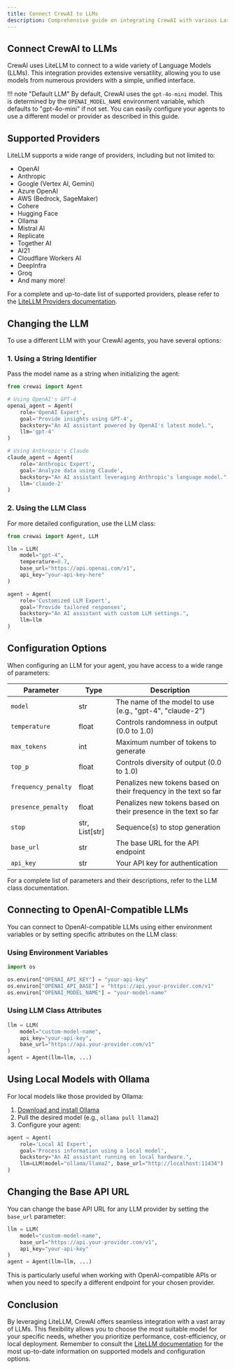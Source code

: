 ```yaml
---
title: Connect CrewAI to LLMs
description: Comprehensive guide on integrating CrewAI with various Large Language Models (LLMs) using LiteLLM, including supported providers and configuration options.
---
```


## Connect CrewAI to LLMs

CrewAI uses LiteLLM to connect to a wide variety of Language Models (LLMs). This integration provides extensive versatility, allowing you to use models from numerous providers with a simple, unified interface.

!!! note "Default LLM"
    By default, CrewAI uses the `gpt-4o-mini` model. This is determined by the `OPENAI_MODEL_NAME` environment variable, which defaults to "gpt-4o-mini" if not set. You can easily configure your agents to use a different model or provider as described in this guide.

## Supported Providers

LiteLLM supports a wide range of providers, including but not limited to:

- OpenAI
- Anthropic
- Google (Vertex AI, Gemini)
- Azure OpenAI
- AWS (Bedrock, SageMaker)
- Cohere
- Hugging Face
- Ollama
- Mistral AI
- Replicate
- Together AI
- AI21
- Cloudflare Workers AI
- DeepInfra
- Groq
- And many more!

For a complete and up-to-date list of supported providers, please refer to the [LiteLLM Providers documentation](https://docs.litellm.ai/docs/providers).

## Changing the LLM

To use a different LLM with your CrewAI agents, you have several options:

### 1. Using a String Identifier

Pass the model name as a string when initializing the agent:

```python
from crewai import Agent

# Using OpenAI's GPT-4
openai_agent = Agent(
    role='OpenAI Expert',
    goal='Provide insights using GPT-4',
    backstory="An AI assistant powered by OpenAI's latest model.",
    llm='gpt-4'
)

# Using Anthropic's Claude
claude_agent = Agent(
    role='Anthropic Expert',
    goal='Analyze data using Claude',
    backstory="An AI assistant leveraging Anthropic's language model.",
    llm='claude-2'
)
```

### 2. Using the LLM Class

For more detailed configuration, use the LLM class:

```python
from crewai import Agent, LLM

llm = LLM(
    model="gpt-4",
    temperature=0.7,
    base_url="https://api.openai.com/v1",
    api_key="your-api-key-here"
)

agent = Agent(
    role='Customized LLM Expert',
    goal='Provide tailored responses',
    backstory="An AI assistant with custom LLM settings.",
    llm=llm
)
```

## Configuration Options

When configuring an LLM for your agent, you have access to a wide range of parameters:

| Parameter | Type | Description |
|-----------|------|-------------|
| `model` | str | The name of the model to use (e.g., "gpt-4", "claude-2") |
| `temperature` | float | Controls randomness in output (0.0 to 1.0) |
| `max_tokens` | int | Maximum number of tokens to generate |
| `top_p` | float | Controls diversity of output (0.0 to 1.0) |
| `frequency_penalty` | float | Penalizes new tokens based on their frequency in the text so far |
| `presence_penalty` | float | Penalizes new tokens based on their presence in the text so far |
| `stop` | str, List[str] | Sequence(s) to stop generation |
| `base_url` | str | The base URL for the API endpoint |
| `api_key` | str | Your API key for authentication |

For a complete list of parameters and their descriptions, refer to the LLM class documentation.

## Connecting to OpenAI-Compatible LLMs

You can connect to OpenAI-compatible LLMs using either environment variables or by setting specific attributes on the LLM class:

### Using Environment Variables

```python
import os

os.environ["OPENAI_API_KEY"] = "your-api-key"
os.environ["OPENAI_API_BASE"] = "https://api.your-provider.com/v1"
os.environ["OPENAI_MODEL_NAME"] = "your-model-name"
```

### Using LLM Class Attributes

```python
llm = LLM(
    model="custom-model-name",
    api_key="your-api-key",
    base_url="https://api.your-provider.com/v1"
)
agent = Agent(llm=llm, ...)
```

## Using Local Models with Ollama

For local models like those provided by Ollama:

1. [Download and install Ollama](https://ollama.com/download)
2. Pull the desired model (e.g., `ollama pull llama2`)
3. Configure your agent:

```python
agent = Agent(
    role='Local AI Expert',
    goal='Process information using a local model',
    backstory="An AI assistant running on local hardware.",
    llm=LLM(model="ollama/llama2", base_url="http://localhost:11434")
)
```

## Changing the Base API URL

You can change the base API URL for any LLM provider by setting the `base_url` parameter:

```python
llm = LLM(
    model="custom-model-name",
    base_url="https://api.your-provider.com/v1",
    api_key="your-api-key"
)
agent = Agent(llm=llm, ...)
```

This is particularly useful when working with OpenAI-compatible APIs or when you need to specify a different endpoint for your chosen provider.

## Conclusion

By leveraging LiteLLM, CrewAI offers seamless integration with a vast array of LLMs. This flexibility allows you to choose the most suitable model for your specific needs, whether you prioritize performance, cost-efficiency, or local deployment. Remember to consult the [LiteLLM documentation](https://docs.litellm.ai/docs/) for the most up-to-date information on supported models and configuration options.
